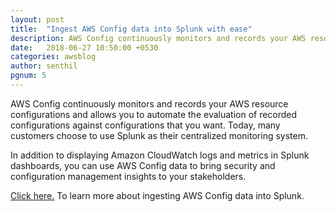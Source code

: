 ```yaml
---
layout: post
title:  "Ingest AWS Config data into Splunk with ease"
description: AWS Config continuously monitors and records your AWS resource configurations and allows you to automate the evaluation of recorded configurations against configurations that you want. Today, many customers choose to use Splunk as their centralized monitoring system. 
date:   2018-06-27 10:50:00 +0530
categories: awsblog
author: senthil
pgnum: 5
---
```



AWS Config continuously monitors and records your AWS resource configurations and allows you to automate the evaluation of recorded configurations against configurations that you want. Today, many customers choose to use Splunk as their centralized monitoring system. 

In addition to displaying Amazon CloudWatch logs and metrics in Splunk dashboards, you can use AWS Config data to bring security and configuration management insights to your stakeholders.

<a href='https://aws.amazon.com/blogs/mt/ingest-aws-config-data-into-splunk-with-ease/'>Click here.</a> To learn more about ingesting AWS Config data into Splunk.